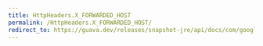 ```yaml
---
title: HttpHeaders.X_FORWARDED_HOST
permalink: /HttpHeaders.X_FORWARDED_HOST/
redirect_to: https://guava.dev/releases/snapshot-jre/api/docs/com/google/common/net/HttpHeaders.html#X_FORWARDED_HOST
---
```

